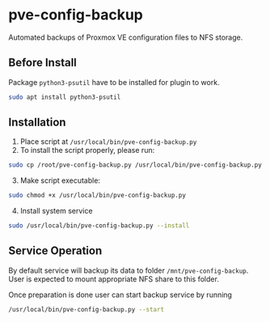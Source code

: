 # pve-config-backup

Automated backups of Proxmox VE configuration files to NFS storage.


## Before Install

Package `python3-psutil` have to be installed for plugin to work.
```bash
sudo apt install python3-psutil
```

## Installation

1. Place script at `/usr/local/bin/pve-config-backup.py`
2. To install the script properly, please run:
```bash
sudo cp /root/pve-config-backup.py /usr/local/bin/pve-config-backup.py
```
3. Make script executable:

```bash
sudo chmod +x /usr/local/bin/pve-config-backup.py
```
4. Install system service

```bash
sudo /usr/local/bin/pve-config-backup.py --install
```

## Service Operation

By default service will backup its data to folder `/mnt/pve-config-backup`.
User is expected to mount appropriate NFS share to this folder.

Once preparation is done user can start backup service by running
```bash
/usr/local/bin/pve-config-backup.py --start
```
